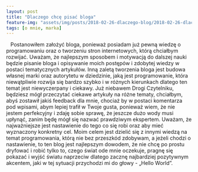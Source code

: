 ```yaml
---
layout: post
title: "Dlaczego chcę pisać bloga"
feature-img: "assets/img/posts/2018-02-26-dlaczego-blog/2018-02-26-dlaczego-blog.jpeg"
tags: [o mnie, marka]
---
```


&nbsp;&nbsp;&nbsp;Postanowiłem założyć bloga, ponieważ posiadam już pewną wiedzę o programowaniu oraz o tworzeniu stron internetowych, którą chciałbym rozwijać. Uważam, że najlepszym sposobem i motywacją do dalszej nauki będzie pisanie bloga i opisywanie moich postępów i zdobytej wiedzy w postaci tematycznych artykułów. Inną zaletą tworzenia bloga jest budowa własnej marki oraz autorytetu w dziedzinie, jaką jest programowanie, która niewątpliwie rozwija się bardzo szybko i w różnych kierunkach dlatego ten temat jest niewyczerpany i ciekawy. Już niebawem Drogi Czytelniku, będziesz mógł przeczytać ciekawe artykuły na różne tematy, chciałbym, abyś zostawił jakiś feedback dla mnie, chociaż by w postaci komentarza pod wpisami, abym lepiej trafił w Twoje gusta, ponieważ wiem, że nie jestem perfekcyjny i zdaję sobie sprawę, że jeszcze dużo wody musi upłynąć, zanim będę mógł się nazwać prawdziwym ekspertem. Uważam, że najważniejsze jest nastawienie do tego co się robi oraz aby mieć wyznaczony konkretny cel. Moim celem jest dzielić się z innymi wiedzą na temat programowania, którą nie bez przeszkód zdobywam, a jeżeli chodzi o nastawienie, to ten blog jest najlepszym dowodem, że nie chcę po prostu dryfować i robić tylko to, czego świat ode mnie oczekuje, pragnę się pokazać i wyjść światu naprzeciw dlatego zacznę najbardziej pozytywnym akcentem, jaki w tej sytuacji przychodzi mi do głowy - „Hello World”.

